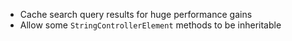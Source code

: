- Cache search query results for huge performance gains
- Allow some `StringControllerElement` methods to be inheritable
